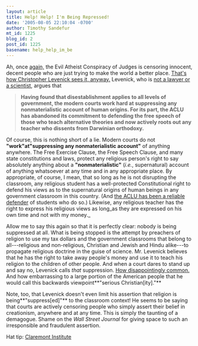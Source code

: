 ```yaml
---
layout: article
title: Help! Help! I'm Being Repressed!
date: '2005-08-05 22:10:04 -0700'
author: Timothy Sandefur
mt_id: 1225
blog_id: 2
post_id: 1225
basename: help_help_im_be
---
```

Ah, once [again,](http://www.pandasthumb.org/archives/2004/12/is_id_unfairly_portrayed.html) the Evil Atheist Conspiracy of Judges is censoring innocent, decent people who are just trying to make the world a better place. [That's how Christopher Levenick sees it, anyway.](http://www.opinionjournal.com/taste/?id=110007065) Levenick, who is [not a lawyer or a scientist,](http://www.claremont.org/projects/publius/2003.html) argues that 

> **Having found that disestablishment applies to all levels of government, the modern courts work hard at suppressing any nonmaterialistic account of human origins. For its part, the ACLU has abandoned its commitment to defending the free speech of those who teach alternative theories and now actively roots out any teacher who dissents from Darwinian orthodoxy.**

Of course, this is nothing short of a lie. Modern courts do not **"work"**at**"suppressing any nonmaterialistic account"** of anything anywhere. The Free Exercise Clause, the Free Speech Clause, and many state constitutions and laws, protect any religious person's right to say absolutely anything about a **"nonmaterialistic"** (_i.e._, supernatural) account of anything whatsoever at any time and in any appropriate place. By appropriate, of course, I mean, that so long as he is not disrupting the classroom, any religious student has a well-protected Constitutional right to defend his views as to the supernatural origins of human beings in any government classroom in this country. (And [the ACLU has been a reliable defender](http://www.stcynic.com/blog/archives/aclu/index.php) of students who do so.) Likewise, any religious teacher has the right to express his religious views as long_as they are expressed on his own time and not with my money._ 

Allow me to say this again so that it is perfectly clear: nobody is being suppressed at all. What is being stopped is the attempt by preachers of religion to use my tax dollars and the government classrooms that belong to all---religious and non-religious, Christian and Jewish and Hindu alike---to propagate religious doctrine in the guise of science. Mr. Levenick believes that he has the right to take away people's money and use it to teach his religion to the children of other people. And when a court dares to stand up and say no, Levenick calls _that_ suppression. [How disappointingly common.](http://sandefur.blogspot.com/2004_02_15_sandefur_archive.html#107720897657982742) And how embarrassing to a large portion of the American people that he would call this backwards viewpoint**"serious Christian\[ity\]."**

Note, too, that Levenick doesn't even limit his assertion that religion is being**"suppress\[ed\]"** to the classroom context! He seems to be saying that courts are actively censoring people who simply assert their belief in creationism, anywhere and at any time. This is simply the taunting of a demagogue. Shame on the _Wall Street Journal_ for giving space to such an irresponsible and fraudulent assertion.

Hat tip: [Claremont Institute](http://www.claremont.org/weblog/003569.html)
